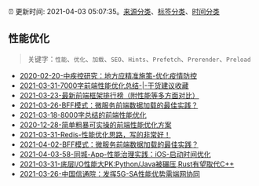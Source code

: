 :alarm_clock: 更新时间: 2021-04-03 05:07:35。[来源分类](../README.md)、[标签分类](../TAGS.md)、[时间分类](../TIMELINE.md)

## 性能优化


> 关键字：`性能`、`优化`、`加载`、`SEO`、`Hints`、`Prefetch`、`Prerender`、`Preload`



- [2020-02-20-中疾控研究：地方应精准施策-优化疫情防控](http://m.china.caixin.com/m/2020-02-20/101518002.html) 
- [2021-03-31-7000字前端性能优化总结-|-干货建议收藏](https://www.ershicimi.com/p/7eb436f912a5cc2d9781494fc553ddeb) 
- [2021-03-23-最新前端框架排行榜（附性能等多方面对比）](https://www.ershicimi.com/p/a23e3b8ea29048cf1685c2d8c9ebaa80) 
- [2021-03-26-BFF模式：微服务前端数据加载的最佳实践？](https://www.ershicimi.com/p/bd1eeb255ae2709f93adde2775fa195b) 
- [2021-03-18-8000字总结的前端性能优化](https://www.ershicimi.com/p/88c7daabed0083d1e6429537552ae971) 
- [2020-12-28-简单粗暴可实操的前端性能优化方案](https://www.ershicimi.com/p/7d954c4b2daee3a8f4ff0ca1245734c8) 
- [2021-03-31-Redis-性能优化思路，写的非常好！](https://www.ershicimi.com/p/b1e269b3d22fa92b191304c9fbb9b006) 
- [2021-04-02-BFF模式：微服务前端数据加载的最佳实践？](https://www.ershicimi.com/p/33e97c541667b3fad965b236896cce86) 
- [2021-04-03-58-同城-App-性能治理实践：iOS-启动时间优化](https://toutiao.io/k/bh32yol) 
- [2021-03-31-底层I/O性能大PK:Python/Java被碾压,Rust有望取代C++](https://sec.thief.one/article_content?a_id=2268c6df0a82a23b5b5af0269079825c) 
- [2021-03-26-中国信通院：发挥5G-SA性能优势需端网协同](https://www.ershicimi.com/p/aad3e6c1c827f6284a4b9577648a8317) 